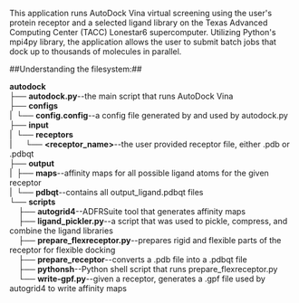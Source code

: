 This application runs AutoDock Vina virtual screening using the user's protein receptor and a selected ligand library on the Texas Advanced Computing Center (TACC) Lonestar6 supercomputer. Utilizing Python's mpi4py library, the application allows the user to submit batch jobs that dock up to thousands of molecules in parallel.

##Understanding the filesystem:##

__autodock__  
├── __autodock.py__--the main script that runs AutoDock Vina  
├── __configs__  
|&nbsp;&nbsp;└── __config.config__--a config file generated by and used by autodock.py  
├── __input__  
|&nbsp;&nbsp;└── __receptors__  
|&nbsp;&nbsp;&nbsp;&nbsp;&nbsp;&nbsp;└── __\<receptor\_name\>__--the user provided receptor file, either .pdb or .pdbqt  
├── __output__  
|&nbsp;&nbsp;├── __maps__--affinity maps for all possible ligand atoms for the given receptor  
|&nbsp;&nbsp;└── __pdbqt__--contains all output\_ligand.pdbqt files  
└── __scripts__  
&nbsp;&nbsp;&nbsp;&nbsp;├── __autogrid4__--ADFRSuite tool that generates affinity maps  
&nbsp;&nbsp;&nbsp;&nbsp;├── __ligand_pickler.py__--a script that was used to pickle, compress, and combine the ligand libraries  
&nbsp;&nbsp;&nbsp;&nbsp;├── __prepare_flexreceptor.py__--prepares rigid and flexible parts of the receptor for flexible docking  
&nbsp;&nbsp;&nbsp;&nbsp;├── __prepare_receptor__--converts a .pdb file into a .pdbqt file  
&nbsp;&nbsp;&nbsp;&nbsp;├── __pythonsh__--Python shell script that runs prepare\_flexreceptor.py  
&nbsp;&nbsp;&nbsp;&nbsp;└── __write-gpf.py__--given a receptor, generates a .gpf file used by autogrid4 to write affinity maps  


